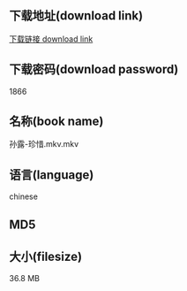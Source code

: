 ## 下载地址(download link)
[下载链接 download link](https://voluble-croquembouche-d321dc.netlify.app/?s=%E5%AD%99%E9%9C%B2-%E7%8F%8D%E6%83%9C.mkv)

## 下载密码(download password)
1866

## 名称(book name)
孙露-珍惜.mkv.mkv

## 语言(language)
chinese

## MD5


## 大小(filesize)
36.8 MB
